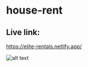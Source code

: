 # house-rent
## Live link:
 https://elite-rentals.netlify.app/

<!-- <img
src='../real-estate/src/assets/img/Home.jpg'
raw=true
alt=“Subject Pronouns”
style=“margin-right: 10px;”
/> -->

![alt text](https://github.com/[phrubel]/[house-rent]/blob/[main]/Home.jpg?raw=true)
